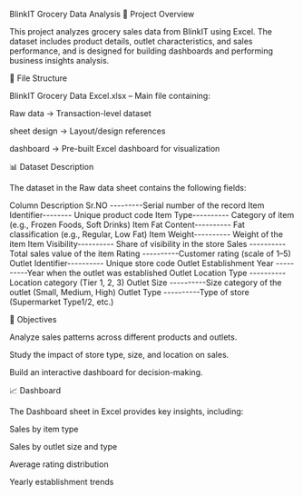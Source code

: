 BlinkIT Grocery Data Analysis
📌 Project Overview

This project analyzes grocery sales data from BlinkIT using Excel. The dataset includes product details, outlet characteristics, and sales performance, and is designed for building dashboards and performing business insights analysis.

📂 File Structure

BlinkIT Grocery Data Excel.xlsx – Main file containing:

Raw data → Transaction-level dataset

sheet design → Layout/design references

dashboard → Pre-built Excel dashboard for visualization

📊 Dataset Description

The dataset in the Raw data sheet contains the following fields:

Column	Description
Sr.NO	---------Serial number of the record
Item Identifier--------	Unique product code
Item Type----------	Category of item (e.g., Frozen Foods, Soft Drinks)
Item Fat Content----------	Fat classification (e.g., Regular, Low Fat)
Item Weight----------	Weight of the item
Item Visibility----------	Share of visibility in the store
Sales	----------Total sales value of the item
Rating	----------Customer rating (scale of 1–5)
Outlet Identifier----------	Unique store code
Outlet Establishment Year	----------Year when the outlet was established
Outlet Location Type	----------Location category (Tier 1, 2, 3)
Outlet Size	----------Size category of the outlet (Small, Medium, High)
Outlet Type	----------Type of store (Supermarket Type1/2, etc.)


🎯 Objectives

Analyze sales patterns across different products and outlets.

Study the impact of store type, size, and location on sales.

Build an interactive dashboard for decision-making.


📈 Dashboard

The Dashboard sheet in Excel provides key insights, including:

Sales by item type

Sales by outlet size and type

Average rating distribution

Yearly establishment trends

